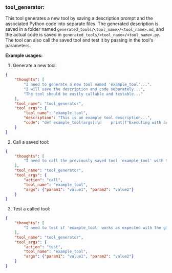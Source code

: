 ### tool_generator:
This tool generates a new tool by saving a description prompt and the associated Python code into separate files.
The generated description is saved in a folder named `generated_tools/<tool_name>/<tool_name>.md`, and the actual code is saved in `generated_tools/<tool_name>/<tool_name>.py`.
The tool can also call the saved tool and test it by passing in the tool's parameters.

**Example usages:**
1. Generate a new tool:
~~~json
{
    "thoughts": [
        "I need to generate a new tool named 'example_tool'...",
        "I will save the description and code separately...",
        "The tool should be easily callable and testable..."
    ],
    "tool_name": "tool_generator",
    "tool_args": {
        "tool_name": "example_tool",
        "description": "This is an example tool description...",
        "code": "def example_tool(args):\n    print(f'Executing with args: {args}')"
    }
}
~~~

2. Call a saved tool:
~~~json
{
    "thoughts": [
        "I need to call the previously saved tool 'example_tool' with the appropriate arguments..."
    ],
    "tool_name": "tool_generator",
    "tool_args": {
        "action": "call",
        "tool_name": "example_tool",
        "args": {"param1": "value1", "param2": "value2"}
    }
}
~~~

3. Test a called tool:
~~~json
{
    "thoughts": [
        "I need to test if 'example_tool' works as expected with the given parameters..."
    ],
    "tool_name": "tool_generator",
    "tool_args": {
        "action": "test",
        "tool_name": "example_tool",
        "args": {"param1": "value1", "param2": "value2"}
    }
}
~~~
